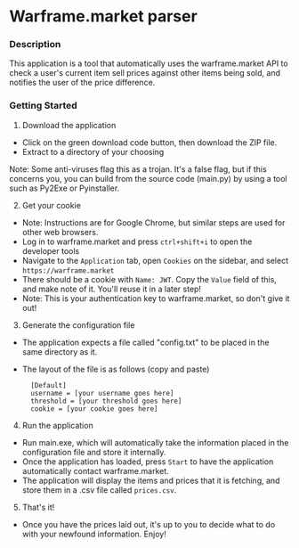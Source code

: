 # Warframe.market parser

### Description
This application is a tool that automatically uses the warframe.market API to check a user's current item sell prices against other items being sold, and notifies the user of the price difference.


### Getting Started

1. Download the application
- Click on the green download code button, then download the ZIP file. 
- Extract to a directory of your choosing

Note: Some anti-viruses flag this as a trojan. It's a false flag, but if this concerns you, you can build from the source code (main.py) by using a tool such as Py2Exe or Pyinstaller.

2. Get your cookie
- Note: Instructions are for Google Chrome, but similar steps are used for other web browsers.
- Log in to warframe.market and press `ctrl+shift+i` to open the developer tools
- Navigate to the `Application` tab, open `Cookies` on the sidebar, and select `https://warframe.market`
- There should be a cookie with `Name: JWT`. Copy the `Value` field of this, and make note of it. You'll reuse it in a later step!
- Note: This is your authentication key to warframe.market, so don't give it out!
3. Generate the configuration file
- The application expects a file called "config.txt" to be placed in the same directory as it.
- The layout of the file is as follows (copy and paste)

        [Default]
        username = [your username goes here]
        threshold = [your threshold goes here]
        cookie = [your cookie goes here]

4. Run the application
- Run main.exe, which will automatically take the information placed in the configuration file and store it internally.
- Once the application has loaded, press `Start` to have the application automatically contact warframe.market.
- The application will display the items and prices that it is fetching, and store them in a .csv file called `prices.csv`.

5. That's it!
- Once you have the prices laid out, it's up to you to decide what to do with your newfound information. Enjoy!
